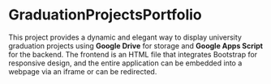 # GraduationProjectsPortfolio
This project provides a dynamic and elegant way to display university graduation projects using **Google Drive** for storage and **Google Apps Script** for the backend. The frontend is an HTML file that integrates Bootstrap for responsive design, and the entire application can be embedded into a webpage via an iframe or can be redirected.
